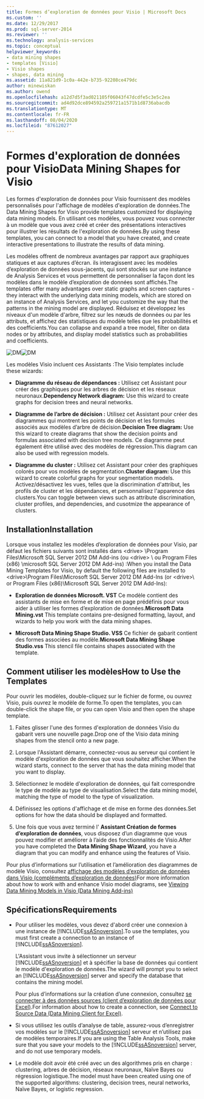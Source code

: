 ```yaml
---
title: Formes d’exploration de données pour Visio | Microsoft Docs
ms.custom: ''
ms.date: 12/29/2017
ms.prod: sql-server-2014
ms.reviewer: ''
ms.technology: analysis-services
ms.topic: conceptual
helpviewer_keywords:
- data mining shapes
- templates [Visio]
- Visio shapes
- shapes, data mining
ms.assetid: 11a821d9-1c0a-442e-b735-92208ce479dc
author: minewiskan
ms.author: owend
ms.openlocfilehash: a12d7d5f3ad021105f06043f47dcdfe5c3e5c2ea
ms.sourcegitcommit: ad4d92dce894592a259721a1571b1d8736abacdb
ms.translationtype: MT
ms.contentlocale: fr-FR
ms.lasthandoff: 08/04/2020
ms.locfileid: "87612027"
---
```

# <a name="data-mining-shapes-for-visio"></a><span data-ttu-id="cf72f-102">Formes d'exploration de données pour Visio</span><span class="sxs-lookup"><span data-stu-id="cf72f-102">Data Mining Shapes for Visio</span></span>
  <span data-ttu-id="cf72f-103">Les formes d'exploration de données pour Visio fournissent des modèles personnalisés pour l'affichage de modèles d'exploration de données.</span><span class="sxs-lookup"><span data-stu-id="cf72f-103">The Data Mining Shapes for Visio provide templates customized for displaying data mining models.</span></span> <span data-ttu-id="cf72f-104">En utilisant ces modèles, vous pouvez vous connecter à un modèle que vous avez créé et créer des présentations interactives pour illustrer les résultats de l'exploration de données.</span><span class="sxs-lookup"><span data-stu-id="cf72f-104">By using these templates, you can connect to a model that you have created, and create interactive presentations to illustrate the results of data mining.</span></span>  
  
 <span data-ttu-id="cf72f-105">Les modèles offrent de nombreux avantages par rapport aux graphiques statiques et aux captures d’écran. ils interagissent avec les modèles d’exploration de données sous-jacents, qui sont stockés sur une instance de Analysis Services et vous permettent de personnaliser la façon dont les modèles dans le modèle d’exploration de données sont affichés.</span><span class="sxs-lookup"><span data-stu-id="cf72f-105">The templates offer many advantages over static graphs and screen captures - they interact with the underlying data mining models, which are stored on an instance of Analysis Services, and let you customize the way that the patterns in the mining model are displayed.</span></span> <span data-ttu-id="cf72f-106">Réduisez et développez les niveaux d'un modèle d'arbre, filtrez sur les nœuds de données ou par les attributs, et affichez des statistiques du modèle telles que les probabilités et des coefficients.</span><span class="sxs-lookup"><span data-stu-id="cf72f-106">You can collapse and expand a tree model, filter on data nodes or by attributes, and display model statistics such as probabilities and coefficients.</span></span>  
  
 <span data-ttu-id="cf72f-107">![DM](media/dm-stencil.gif "DM")</span><span class="sxs-lookup"><span data-stu-id="cf72f-107">![DM](media/dm-stencil.gif "DM")</span></span>  
  
 <span data-ttu-id="cf72f-108">Les modèles Visio incluent ces Assistants :</span><span class="sxs-lookup"><span data-stu-id="cf72f-108">The Visio templates include these wizards:</span></span>  
  
-   <span data-ttu-id="cf72f-109">**Diagramme du réseau de dépendances :** Utilisez cet Assistant pour créer des graphiques pour les arbres de décision et les réseaux neuronaux.</span><span class="sxs-lookup"><span data-stu-id="cf72f-109">**Dependency Network diagram:** Use this wizard to create graphs for decision trees and neural networks.</span></span>  
  
-   <span data-ttu-id="cf72f-110">**Diagramme de l’arbre de décision :** Utilisez cet Assistant pour créer des diagrammes qui montrent les points de décision et les formules associés aux modèles d’arbre de décision.</span><span class="sxs-lookup"><span data-stu-id="cf72f-110">**Decision Tree diagram:** Use this wizard to create diagrams that show the decision points and formulas associated with decision tree models.</span></span> <span data-ttu-id="cf72f-111">Ce diagramme peut également être utilisé avec des modèles de régression.</span><span class="sxs-lookup"><span data-stu-id="cf72f-111">This diagram can also be used with regression models.</span></span>  
  
-   <span data-ttu-id="cf72f-112">**Diagramme du cluster :** Utilisez cet Assistant pour créer des graphiques colorés pour vos modèles de segmentation.</span><span class="sxs-lookup"><span data-stu-id="cf72f-112">**Cluster diagram:** Use this wizard to create colorful graphs for your segmentation models.</span></span> <span data-ttu-id="cf72f-113">Activez/désactivez les vues, telles que la discrimination d'attribut, les profils de cluster et les dépendances, et personnalisez l'apparence des clusters.</span><span class="sxs-lookup"><span data-stu-id="cf72f-113">You can toggle between views such as attribute discrimination, cluster profiles, and dependencies, and cusotmize the appearance of clusters.</span></span>  
  
## <a name="installation"></a><span data-ttu-id="cf72f-114">Installation</span><span class="sxs-lookup"><span data-stu-id="cf72f-114">Installation</span></span>  
 <span data-ttu-id="cf72f-115">Lorsque vous installez les modèles d’exploration de données pour Visio, par défaut les fichiers suivants sont installés dans \<drive> \Program Files\Microsoft SQL Server 2012 DM Add-ins (ou \<drive> \ ou Program Files (x86) \microsoft SQL Server 2012 DM Add-ins) :</span><span class="sxs-lookup"><span data-stu-id="cf72f-115">When you install the Data Mining Templates for Visio, by default the following files are installed to \<drive>\Program Files\Microsoft SQL Server 2012 DM Add-Ins (or \<drive>\ or Program Files (x86)\Microsoft SQL Server 2012 DM Add-Ins):</span></span>  
  
-   <span data-ttu-id="cf72f-116">**Exploration de données Microsoft. VST** Ce modèle contient des assistants de mise en forme et de mise en page prédéfinis pour vous aider à utiliser les formes d’exploration de données.</span><span class="sxs-lookup"><span data-stu-id="cf72f-116">**Microsoft Data Mining.vst** This template contains pre-designed formatting, layout, and wizards to help you work with the data mining shapes.</span></span>  
  
-   <span data-ttu-id="cf72f-117">**Microsoft Data Mining Shape Studio. VSS** Ce fichier de gabarit contient des formes associées au modèle.</span><span class="sxs-lookup"><span data-stu-id="cf72f-117">**Microsoft Data Mining Shape Studio.vss** This stencil file contains shapes associated with the template.</span></span>  
  
## <a name="how-to-use-the-templates"></a><span data-ttu-id="cf72f-118">Comment utiliser les modèles</span><span class="sxs-lookup"><span data-stu-id="cf72f-118">How to Use the Templates</span></span>  
 <span data-ttu-id="cf72f-119">Pour ouvrir les modèles, double-cliquez sur le fichier de forme, ou ouvrez Visio, puis ouvrez le modèle de forme.</span><span class="sxs-lookup"><span data-stu-id="cf72f-119">To open the templates, you can double-click the shape file, or you can open Visio and then open the shape template.</span></span>  
  
1.  <span data-ttu-id="cf72f-120">Faites glisser l'une des formes d'exploration de données Visio du gabarit vers une nouvelle page.</span><span class="sxs-lookup"><span data-stu-id="cf72f-120">Drop one of the Visio data mining shapes from the stencil onto a new page.</span></span>  
  
2.  <span data-ttu-id="cf72f-121">Lorsque l'Assistant démarre, connectez-vous au serveur qui contient le modèle d'exploration de données que vous souhaitez afficher.</span><span class="sxs-lookup"><span data-stu-id="cf72f-121">When the wizard starts, connect to the server that has the data mining model that you want to display.</span></span>  
  
3.  <span data-ttu-id="cf72f-122">Sélectionnez le modèle d'exploration de données, qui fait correspondre le type de modèle au type de visualisation.</span><span class="sxs-lookup"><span data-stu-id="cf72f-122">Select the data mining model, matching the type of model to the type of visualization.</span></span>  
  
4.  <span data-ttu-id="cf72f-123">Définissez les options d'affichage et de mise en forme des données.</span><span class="sxs-lookup"><span data-stu-id="cf72f-123">Set options for how the data should be displayed and formatted.</span></span>  
  
5.  <span data-ttu-id="cf72f-124">Une fois que vous avez terminé l' **Assistant Création de formes d’exploration de données**, vous disposez d’un diagramme que vous pouvez modifier et améliorer à l’aide des fonctionnalités de Visio.</span><span class="sxs-lookup"><span data-stu-id="cf72f-124">After you have completed the **Data Mining Shape Wizard**, you have a diagram that you can modify and enhance using the features of Visio.</span></span>  
  
 <span data-ttu-id="cf72f-125">Pour plus d’informations sur l’utilisation et l’amélioration des diagrammes de modèle Visio, consultez [affichage des modèles d’exploration de données dans Visio &#40;compléments d’exploration de données&#41;](viewing-data-mining-models-in-visio-data-mining-add-ins.md)</span><span class="sxs-lookup"><span data-stu-id="cf72f-125">For more information about how to work with and enhance Visio model diagrams, see [Viewing Data Mining Models in Visio &#40;Data Mining Add-ins&#41;](viewing-data-mining-models-in-visio-data-mining-add-ins.md)</span></span>  
  
## <a name="requirements"></a><span data-ttu-id="cf72f-126">Spécifications</span><span class="sxs-lookup"><span data-stu-id="cf72f-126">Requirements</span></span>  
  
-   <span data-ttu-id="cf72f-127">Pour utiliser les modèles, vous devez d'abord créer une connexion à une instance de [!INCLUDE[ssASnoversion](../includes/ssasnoversion-md.md)].</span><span class="sxs-lookup"><span data-stu-id="cf72f-127">To use the templates, you must first create a connection to an instance of [!INCLUDE[ssASnoversion](../includes/ssasnoversion-md.md)].</span></span>  
  
     <span data-ttu-id="cf72f-128">L'Assistant vous invite à sélectionner un serveur [!INCLUDE[ssASnoversion](../includes/ssasnoversion-md.md)] et à spécifier la base de données qui contient le modèle d'exploration de données.</span><span class="sxs-lookup"><span data-stu-id="cf72f-128">The wizard will prompt you to select an [!INCLUDE[ssASnoversion](../includes/ssasnoversion-md.md)] server and specify the database that contains the mining model.</span></span>  
  
     <span data-ttu-id="cf72f-129">Pour plus d’informations sur la création d’une connexion, consultez [se connecter à des données sources &#40;client d’exploration de données pour Excel&#41;](connect-to-source-data-data-mining-client-for-excel.md).</span><span class="sxs-lookup"><span data-stu-id="cf72f-129">For information about how to create a connection, see [Connect to Source Data &#40;Data Mining Client for Excel&#41;](connect-to-source-data-data-mining-client-for-excel.md).</span></span>  
  
-   <span data-ttu-id="cf72f-130">Si vous utilisez les outils d’analyse de table, assurez-vous d’enregistrer vos modèles sur le [!INCLUDE[ssASnoversion](../includes/ssasnoversion-md.md)] serveur et n’utilisez pas de modèles temporaires.</span><span class="sxs-lookup"><span data-stu-id="cf72f-130">If you are using the Table Analysis Tools, make sure that you save your models to the [!INCLUDE[ssASnoversion](../includes/ssasnoversion-md.md)] server, and do not use temporary models.</span></span>  
  
-   <span data-ttu-id="cf72f-131">Le modèle doit avoir été créé avec un des algorithmes pris en charge : clustering, arbres de décision, réseaux neuronaux, Naïve Bayes ou régression logistique.</span><span class="sxs-lookup"><span data-stu-id="cf72f-131">The model must have been created using one of the supported algorithms: clustering, decision trees, neural networks, Naïve Bayes, or logistic regression.</span></span>  
  
  
